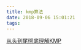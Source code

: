 ```yaml
---
title: kmp算法
date: 2018-09-06 15:01:21
tags:
---
```


[从头到尾彻底理解KMP](https://blog.csdn.net/v_july_v/article/details/7041827)
